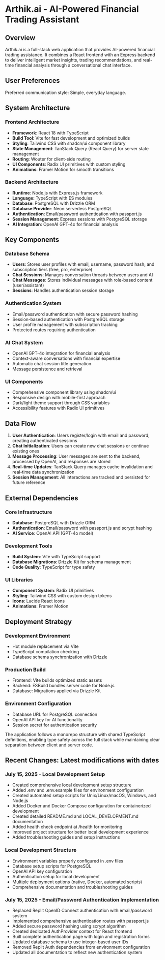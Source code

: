 # Arthik.ai - AI-Powered Financial Trading Assistant

## Overview

Arthik.ai is a full-stack web application that provides AI-powered financial trading assistance. It combines a React frontend with an Express backend to deliver intelligent market insights, trading recommendations, and real-time financial analysis through a conversational chat interface.

## User Preferences

Preferred communication style: Simple, everyday language.

## System Architecture

### Frontend Architecture
- **Framework**: React 18 with TypeScript
- **Build Tool**: Vite for fast development and optimized builds
- **Styling**: Tailwind CSS with shadcn/ui component library
- **State Management**: TanStack Query (React Query) for server state management
- **Routing**: Wouter for client-side routing
- **UI Components**: Radix UI primitives with custom styling
- **Animations**: Framer Motion for smooth transitions

### Backend Architecture
- **Runtime**: Node.js with Express.js framework
- **Language**: TypeScript with ES modules
- **Database**: PostgreSQL with Drizzle ORM
- **Database Provider**: Neon serverless PostgreSQL
- **Authentication**: Email/password authentication with passport.js
- **Session Management**: Express sessions with PostgreSQL storage
- **AI Integration**: OpenAI GPT-4o for financial analysis

## Key Components

### Database Schema
- **Users**: Stores user profiles with email, username, password hash, and subscription tiers (free, pro, enterprise)
- **Chat Sessions**: Manages conversation threads between users and AI
- **Chat Messages**: Stores individual messages with role-based content (user/assistant)
- **Sessions**: Handles authentication session storage

### Authentication System
- Email/password authentication with secure password hashing
- Session-based authentication with PostgreSQL storage
- User profile management with subscription tracking
- Protected routes requiring authentication

### AI Chat System
- OpenAI GPT-4o integration for financial analysis
- Context-aware conversations with financial expertise
- Automatic chat session title generation
- Message persistence and retrieval

### UI Components
- Comprehensive component library using shadcn/ui
- Responsive design with mobile-first approach
- Dark/light theme support through CSS variables
- Accessibility features with Radix UI primitives

## Data Flow

1. **User Authentication**: Users register/login with email and password, creating authenticated sessions
2. **Chat Initialization**: Users can create new chat sessions or continue existing ones
3. **Message Processing**: User messages are sent to the backend, processed by OpenAI, and responses are stored
4. **Real-time Updates**: TanStack Query manages cache invalidation and real-time data synchronization
5. **Session Management**: All interactions are tracked and persisted for future reference

## External Dependencies

### Core Infrastructure
- **Database**: PostgreSQL with Drizzle ORM
- **Authentication**: Email/password with passport.js and scrypt hashing
- **AI Service**: OpenAI API (GPT-4o model)

### Development Tools
- **Build System**: Vite with TypeScript support
- **Database Migrations**: Drizzle Kit for schema management
- **Code Quality**: TypeScript for type safety

### UI Libraries
- **Component System**: Radix UI primitives
- **Styling**: Tailwind CSS with custom design tokens
- **Icons**: Lucide React icons
- **Animations**: Framer Motion

## Deployment Strategy

### Development Environment
- Hot module replacement via Vite
- TypeScript compilation checking
- Database schema synchronization with Drizzle

### Production Build
- Frontend: Vite builds optimized static assets
- Backend: ESBuild bundles server code for Node.js
- Database: Migrations applied via Drizzle Kit

### Environment Configuration
- Database URL for PostgreSQL connection
- OpenAI API key for AI functionality
- Session secret for authentication security

The application follows a monorepo structure with shared TypeScript definitions, enabling type safety across the full stack while maintaining clear separation between client and server code.

## Recent Changes: Latest modifications with dates

### July 15, 2025 - Local Development Setup
- Created comprehensive local development setup structure
- Added .env and .env.example files for environment configuration
- Created automated setup scripts for Unix/Linux/macOS, Windows, and Node.js
- Added Docker and Docker Compose configuration for containerized development
- Created detailed README.md and LOCAL_DEVELOPMENT.md documentation
- Added health check endpoint at /health for monitoring
- Improved project structure for better local development experience
- Added troubleshooting guides and setup instructions

### Local Development Structure
- Environment variables properly configured in .env files
- Database setup scripts for PostgreSQL
- OpenAI API key configuration
- Authentication setup for local development
- Multiple deployment options (native, Docker, automated scripts)
- Comprehensive documentation and troubleshooting guides

### July 15, 2025 - Email/Password Authentication Implementation
- Replaced Replit OpenID Connect authentication with email/password system
- Implemented comprehensive authentication routes with passport.js
- Added secure password hashing using scrypt algorithm
- Created dedicated AuthProvider context for React frontend
- Built complete authentication page with login and registration forms
- Updated database schema to use integer-based user IDs
- Removed Replit Auth dependencies from environment configuration
- Updated all documentation to reflect new authentication system
